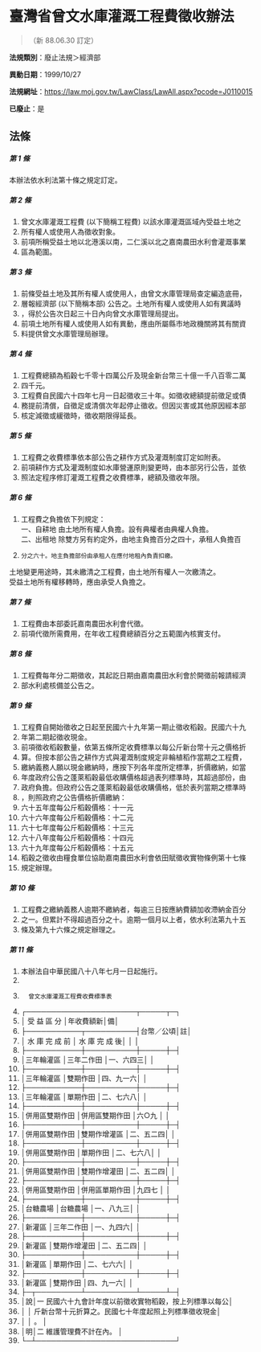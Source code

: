 # 臺灣省曾文水庫灌溉工程費徵收辦法
> （新 88.06.30 訂定）

**法規類別**：廢止法規＞經濟部

**異動日期**：1999/10/27  

**法規網址**：https://law.moj.gov.tw/LawClass/LawAll.aspx?pcode=J0110015

**已廢止**：是



## 法條
##### 第 1 條
本辦法依水利法第十條之規定訂定。

##### 第 2 條
1. 曾文水庫灌溉工程費 (以下簡稱工程費) 以該水庫灌溉區域內受益土地之
1. 所有權人或使用人為徵收對象。
1. 前項所稱受益土地以北港溪以南，二仁溪以北之嘉南農田水利會灌溉事業
1. 區為範圍。

##### 第 3 條
1. 前條受益土地及其所有權人或使用人，由曾文水庫管理局查定編造底冊，
1. 層報經濟部 (以下簡稱本部) 公告之。土地所有權人或使用人如有異議時
1. ，得於公告次日起三十日內向曾文水庫管理局提出。
1. 前項土地所有權人或使用人如有異動，應由所屬縣市地政機關將其有關資
1. 料提供曾文水庫管理局辦理。

##### 第 4 條
1. 工程費總額為稻穀七千零十四萬公斤及現金新台幣三十億一千八百零二萬
1. 四千元。
1. 工程費自民國六十四年七月一日起徵收三十年。如徵收總額提前徵足或債
1. 務提前清償，自徵足或清償次年起停止徵收。但因災害或其他原因經本部
1. 核定減徵或緩徵時，徵收期限得延長。

##### 第 5 條
1. 工程費之收費標準依本部公告之耕作方式及灌溉制度訂定如附表。
1. 前項耕作方式及灌溉制度如水庫營運原則變更時，由本部另行公告，並依
1. 照法定程序修訂灌溉工程費之收費標準，總額及徵收年限。

##### 第 6 條
1. 工程費之負擔依下列規定：  
一、自耕地  由土地所有權人負擔。設有典權者由典權人負擔。  
二、出租地  除雙方另有約定外，由地主負擔百分之四十，承租人負擔百
1.     分之六十。地主負擔部份由承租人在應付地租內負責扣繳。  
土地變更用途時，其未繳清之工程費，由土地所有權人一次繳清之。  
受益土地所有權移轉時，應由承受人負擔之。

##### 第 7 條
1. 工程費由本部委託嘉南農田水利會代徵。
1. 前項代徵所需費用，在年收工程費總額百分之五範圍內核實支付。

##### 第 8 條
1. 工程費每年分二期徵收，其起訖日期由嘉南農田水利會於開徵前報請經濟
1. 部水利處核備並公告之。

##### 第 9 條
1. 工程費自開始徵收之日起至民國六十九年第一期止徵收稻穀。民國六十九
1. 年第二期起徵收現金。
1. 前項徵收稻穀數量，依第五條所定收費標準以每公斤新台幣十元之價格折
1. 算。但按本部公告之耕作方式與灌溉制度規定非輪植稻作當期之工程費，
1. 繳納義務人願以現金繳納時，應按下列各年度所定標準，折價繳納，如當
1. 年度政府公告之蓬萊稻穀最低收購價格超過表列標準時，其超過部份，由
1. 政府負擔。但政府公告之蓬萊稻穀最低收購價格，低於表列當期之標準時
1. ，則照政府之公告價格折價繳納：
1. 六十五年度每公斤稻穀價格：十一元
1. 六十六年度每公斤稻穀價格：十二元
1. 六十七年度每公斤稻穀價格：十三元
1. 六十八年度每公斤稻穀價格：十四元
1. 六十九年度每公斤稻穀價格：十五元
1. 稻穀之徵收由糧食單位協助嘉南農田水利會依田賦徵收實物條例第十七條
1. 規定辦理。

##### 第 10 條
1. 工程費之繳納義務人逾期不繳納者，每逾三日按應納費額加收滯納金百分
1. 之一。但累計不得超過百分之十。逾期一個月以上者，依水利法第九十五
1. 條及第九十六條之規定辦理之。

##### 第 11 條
1. 本辦法自中華民國八十八年七月一日起施行。
1. 
1.       曾文水庫灌溉工程費收費標準表
1. ┌──────────────────────┬─────┬─┐
1. │      受        益        區        分      │年收費額新│備│
1. ├───────────┬──────────┤台幣／公頃│註│
1. │  水  庫  完  成  前  │  水  庫  完  成  後│          │  │
1. ├───────────┼──────────┼─────┼─┤
1. │三年輪灌區            │三年二作田          │一、六四三│  │
1. ├───────────┼──────────┼─────┼─┤
1. │三年輪灌區            │雙期作田            │四、九一六│  │
1. ├───────────┼──────────┼─────┼─┤
1. │三年輪灌區            │單期作田            │二、七六八│  │
1. ├───────────┼──────────┼─────┼─┤
1. │併用區雙期作田        │併用區雙期作田      │六○九    │  │
1. ├───────────┼──────────┼─────┼─┤
1. │併用區雙期作田        │雙期作增灌區        │二、五二四│  │
1. ├───────────┼──────────┼─────┼─┤
1. │併用區雙期作田        │單期作田            │二、七六八│  │
1. ├───────────┼──────────┼─────┼─┤
1. │併用區雙期作田        │雙期作增灌田        │二、五二四│  │
1. ├───────────┼──────────┼─────┼─┤
1. │併用區雙期作田        │併用區單期作田      │九四七    │  │
1. ├───────────┼──────────┼─────┼─┤
1. │台糖農場              │台糖農場            │一、八九三│  │
1. ├───────────┼──────────┼─────┼─┤
1. │新灌區                │三年二作田          │一、九四六│  │
1. ├───────────┼──────────┼─────┼─┤
1. │新灌區                │雙期作增灌田        │二、五二四│  │
1. ├───────────┼──────────┼─────┼─┤
1. │新灌區                │單期作田            │二、七六六│  │
1. ├───────────┼──────────┼─────┼─┤
1. │新灌區                │雙期作田            │四、九一六│  │
1. ├─┬─────────┴──────────┴─────┴─┤
1. │說│一  民國六十九會計年度以前徵收實物稻穀，按上列標準以每公│
1. │  │    斤新台幣十元折算之。民國七十年度起照上列標準徵收現金│
1. │  │    。                                                  │
1. │明│二  維護管理費不計在內。                                │
1. └─┴────────────────────────────┘


